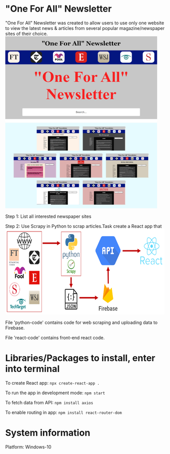 # "One For All" Newsletter

"One For All" Newsletter was created to allow users to use only one website to view the latest news & articles from several popular magazine/newspaper sites of their choice.
<img src="https://raw.githubusercontent.com/yichen101/Oneforallnewsletter/main/images/Homepage.PNG" width="480" height="270">
<img src="https://raw.githubusercontent.com/yichen101/Oneforallnewsletter/main/images/Tabpages.png" width="480" height="270">

Step 1: List all interested newspaper sites

Step 2: Use Scrapy in Python to scrap articles.Task create a React app that
<img src="https://raw.githubusercontent.com/yichen101/Oneforallnewsletter/main/images/Pipeline.PNG" width="700" height="270">

File 'python-code' contains code for web scraping and uploading data to Firebase.

File 'react-code' contains front-end react code.

# Libraries/Packages to install, enter into terminal
To create React app: `npx create-react-app .`

To run the app in development mode: `npm start` 

To fetch data from API: `npm install axios`

To enable routing in app: `npm install react-router-dom`

# System information
Platform: Windows-10
